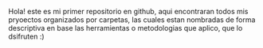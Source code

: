 Hola! este es mi primer repositorio en github, aqui encontraran todos mis pryoectos organizados por carpetas, las cuales estan nombradas de forma descriptiva en base las herramientas o metodologias que aplico, que lo dsifruten :)
